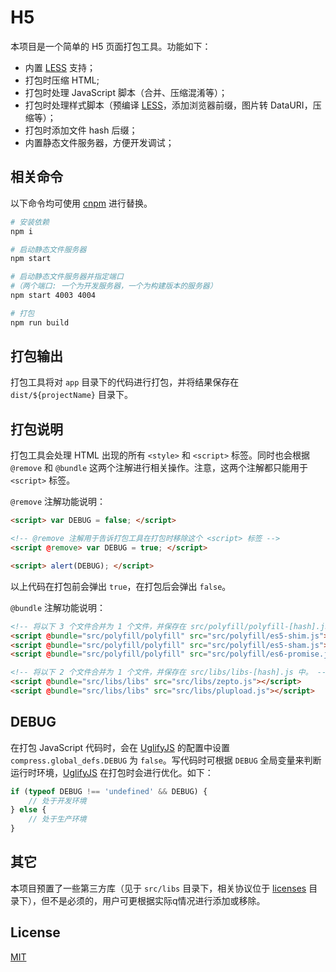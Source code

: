 # H5

本项目是一个简单的 H5 页面打包工具。功能如下：

* 内置 [LESS][less] 支持；
* 打包时压缩 HTML;
* 打包时处理 JavaScript 脚本（合并、压缩混淆等）；
* 打包时处理样式脚本（预编译 [LESS][less]，添加浏览器前缀，图片转 DataURI，压缩等）；
* 打包时添加文件 hash 后缀；
* 内置静态文件服务器，方便开发调试；

[less]: https://github.com/less/less.js "LESS"

## 相关命令

以下命令均可使用 [cnpm](https://npm.taobao.org/ "淘宝 NPM 镜像") 进行替换。

```bash
# 安装依赖
npm i

# 启动静态文件服务器
npm start

# 启动静态文件服务器并指定端口
#（两个端口: 一个为开发服务器，一个为构建版本的服务器）
npm start 4003 4004

# 打包
npm run build
```

## 打包输出

打包工具将对 `app` 目录下的代码进行打包，并将结果保存在 `dist/${projectName}` 目录下。

## 打包说明

打包工具会处理 HTML 出现的所有 `<style>` 和 `<script>` 标签。同时也会根据 `@remove` 和 `@bundle` 这两个注解进行相关操作。注意，这两个注解都只能用于 `<script>` 标签。

`@remove` 注解功能说明：

```html
<script> var DEBUG = false; </script>

<!-- @remove 注解用于告诉打包工具在打包时移除这个 <script> 标签 -->
<script @remove> var DEBUG = true; </script>

<script> alert(DEBUG); </script>
```

以上代码在打包前会弹出 `true`，在打包后会弹出 `false`。

`@bundle` 注解功能说明：

```html
<!-- 将以下 3 个文件合并为 1 个文件，并保存在 src/polyfill/polyfill-[hash].js 中。 -->
<script @bundle="src/polyfill/polyfill" src="src/polyfill/es5-shim.js"></script>
<script @bundle="src/polyfill/polyfill" src="src/polyfill/es5-sham.js"></script>
<script @bundle="src/polyfill/polyfill" src="src/polyfill/es6-promise.js"></script>

<!-- 将以下 2 个文件合并为 1 个文件，并保存在 src/libs/libs-[hash].js 中。 -->
<script @bundle="src/libs/libs" src="src/libs/zepto.js"></script>
<script @bundle="src/libs/libs" src="src/libs/plupload.js"></script>
```

## DEBUG

在打包 JavaScript 代码时，会在 [UglifyJS][uglifyjs] 的配置中设置 `compress.global_defs.DEBUG` 为 `false`。写代码时可根据 `DEBUG` 全局变量来判断运行时环境，[UglifyJS][uglifyjs] 在打包时会进行优化。如下：

```javascript
if (typeof DEBUG !== 'undefined' && DEBUG) {
    // 处于开发环境
} else {
    // 处于生产环境
}
```

[uglifyjs]: https://github.com/mishoo/UglifyJS2 "UglifyJS"

## 其它

本项目预置了一些第三方库（见于 `src/libs` 目录下，相关协议位于 [licenses](licenses) 目录下），但不是必须的，用户可更根据实际q情况进行添加或移除。

## License

[MIT](LICENSE "License")
